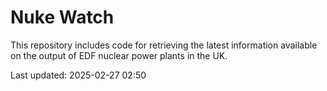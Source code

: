 # Nuke Watch

This repository includes code for retrieving the latest information available on the output of EDF nuclear power plants in the UK.

Last updated: 2025-02-27 02:50